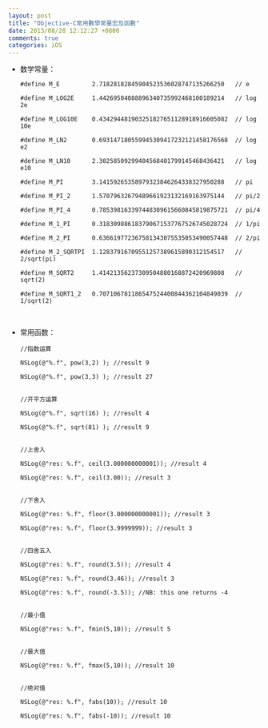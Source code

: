 ```yaml
---
layout: post
title: "Objective-C常用數學常量宏及函數"
date: 2013/08/28 12:12:27 +0800
comments: true
categories: iOS
---
```


* 数学常量：

 	  #define M_E         2.71828182845904523536028747135266250   // e

 	  #define M_LOG2E     1.44269504088896340735992468100189214   // log 2e

 	  #define M_LOG10E    0.434294481903251827651128918916605082  // log 10e

 	  #define M_LN2       0.693147180559945309417232121458176568  // log e2

 	  #define M_LN10      2.30258509299404568401799145468436421   // log e10

 	  #define M_PI        3.14159265358979323846264338327950288   // pi

 	  #define M_PI_2      1.57079632679489661923132169163975144   // pi/2

	  #define M_PI_4      0.785398163397448309615660845819875721  // pi/4

 	  #define M_1_PI      0.318309886183790671537767526745028724  // 1/pi

 	  #define M_2_PI      0.636619772367581343075535053490057448  // 2/pi

	  #define M_2_SQRTPI  1.12837916709551257389615890312154517   // 2/sqrt(pi)

 	  #define M_SQRT2     1.41421356237309504880168872420969808   // sqrt(2)
 
 	  #define M_SQRT1_2   0.707106781186547524400844362104849039  // 1/sqrt(2)


	</br>
	
* 常用函数：

	  //指数运算

	  NSLog(@"%.f", pow(3,2) ); //result 9

	  NSLog(@"%.f", pow(3,3) ); //result 27


	  //开平方运算

	  NSLog(@"%.f", sqrt(16) ); //result 4

	  NSLog(@"%.f", sqrt(81) ); //result 9


	  //上舍入

	  NSLog(@"res: %.f", ceil(3.000000000001)); //result 4

	  NSLog(@"res: %.f", ceil(3.00)); //result 3


	  //下舍入

	  NSLog(@"res: %.f", floor(3.000000000001)); //result 3

	  NSLog(@"res: %.f", floor(3.9999999)); //result 3


	  //四舍五入

	  NSLog(@"res: %.f", round(3.5)); //result 4

      NSLog(@"res: %.f", round(3.46)); //result 3

	  NSLog(@"res: %.f", round(-3.5)); //NB: this one returns -4


	  //最小值

	  NSLog(@"res: %.f", fmin(5,10)); //result 5


	  //最大值

	  NSLog(@"res: %.f", fmax(5,10)); //result 10


	  //绝对值

	  NSLog(@"res: %.f", fabs(10)); //result 10

	  NSLog(@"res: %.f", fabs(-10)); //result 10

